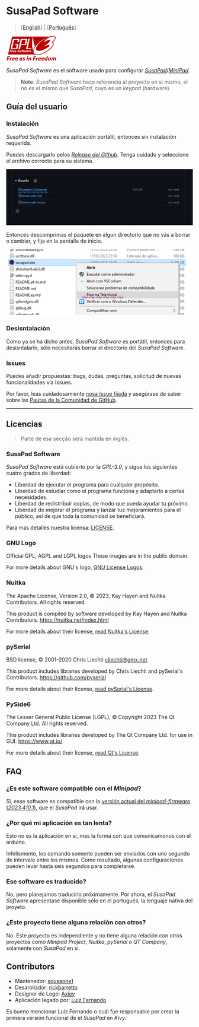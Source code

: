

# SusaPad Software

> [[English](./README.md)] | [[Português](./README.pt-br.md)]

![gpl-3.0](./susapad/media/gplv3-with-text-136x68.png)

*SusaPad Software* es el software usado para configurar [*SusaPad*][susapad]/[*MiniPad*][minipad].

> **Note**: *SusaPad Software* hace referencia al proyecto en si mismo,
> el no es el mismo que *SusaPad*, cuyo es un *keypad* (hardware).

[susapad]: https://github.com/susapad/susapad
[minipad]: https://github.com/minipadKB

## Guía del usuario

### Instalación

*SusaPad Software* es una aplicación portátil, entonces sin instalación requerida.

Puedes descargarlo pelos [*Release del Github*][releases].
Tenga cuidado y seleccione el archivo correcto para su sistema.

![releases](./susapad/media/releases.png)

Entonces descomprimas el paquete en algun directorio que no vás a borrar o cambiar,
y fija en la pantalla de inicio.

![pin susapad](./susapad/media/pin-susapad-software.png)


[releases]: https://github.com/susapad/software/releases

### Desisntalación

Como ya se ha dicho antes, *SusaPad Software* es portátil,
entonces para desisntalarlo,
sólo necesitarás borrar el directorio del *SusaPad Software*.

### Issues

Puedes añadir propuestas: bugs, dudas, preguntas,
solicitud de nuevas funcionalidades via Issues.

Por favor, leas cuidadosamiente [nosa Issue fijada][issue-1]
y asegúrase de saber sobre las
[Pautas de la Comunidad de GitHub][gh-rules].

[issue-1]: https://github.com/susapad/software/issues/1
[gh-rules]: https://docs.github.com/es/site-policy/github-terms/github-community-guidelines#maintaining-a-strong-community

---


## Licencias

> Parte de esa secção será mantida en inglés.

### SusaPad Software

*SusaPad Software* está cubierto por la *GPL-3.0*, y sigue los siguientes
cuatro grados de liberdad:

- Liberdad de ejecutar el programa para cualquier propósito.
- Liberdad de estudiar como el programa funciona y adaptarlo a certas necesidades.
- Liberdad de redistribuir copias, de modo que pueda ayudar tu próximo.
- Liberdad de mejorar el programa y lanzar tus mejoramientos para el público,
    así de que toda la comunidad se beneficiará.

Para mas detalles nuestra licensa: [LICENSE](./LICENSE).

### GNU Logo

Official GPL, AGPL and LGPL logos
These images are in the public domain.

For more details about GNU's logo, [GNU License Logos][gnu-logos].

### Nuitka

The Apache License, Version 2.0,
© 2023, Kay Hayen and Nuitka Contributors. All rights reserved.

This product is compiled by software developed
by Kay Hayen and Nuitka Contributors.
https://nuitka.net/index.html

For more details about their license, [read Nuitka's License][nuitka-license].

### pySerial

BSD license,
© 2001-2020 Chris Liechti <cliechti@gmx.net>

This product includes libraries developed
by Chris Liechti and pySerial's Contributors.
https://github.com/pyserial

For more details about their license, [read pySerial's License][pyserial-license].

### PySide6

The Lesser General Public License (LGPL),
© Copyright 2023 The Qt Company Ltd. All rights reserved.

This product includes libraries developed by The Qt Company Ltd.
for use in GUI.
https://www.qt.io/

For more details about their license, [read Qt's License][qt-license].

[gnu-logos]: https://www.gnu.org/graphics/license-logos.html
[nuitka-license]: https://www.apache.org/licenses/LICENSE-2.0
[pyserial-license]: https://github.com/pyserial/pyserial/blob/master/LICENSE.txt
[qt-license]: https://www.qt.io/licensing/


## FAQ

### ¿Es este software compatíble con el *Minipad*?

Si, esse software es compatible con la [versión actual del *minipad-firmware*
 (*2023.410.1*)][minipad-release], que el *SusaPad* irá usar.

### ¿Por qué mi aplicación es tan lenta?

Esto no es la aplicación en si,
mas la forma con que comunicamonos con el arduino.

Infelismente, los comando somente pueden ser enviados con
uno segundo de intervalo entre los mismos.
Como resultado, algunas configuraciones pueden
levar hasta seis segundos para completarse.

### Ese software es traducido?

No, pero planejamos traducirlo próximamente.
Por ahora, el *SusaPad Software* apresentase
disponible sólo en el portugués,
la lenguaje nativa del proyeto.


### ¿Este proyecto tiene alguna relación con otros?

No. Este proyecto es independiente
y no tiene alguna relación con otros proyectos
como *Minipad Project*, *Nuitka*, *pySerial* o *QT Company*,
solamente con *SusaPad* en si.


[minipad-release]: https://github.com/minipadKB/minipad-firmware/releases/tag/2023.410.1


## Contributors

- Mantenedor: [sousaone1][sousa]
- Desarollador: [rickbarretto][rick]
- Designer de Logo: [Axiey][logo]
- Aplicación legado por: [Luiz Fernando][batatinho]

Es bueno mencionar Luiz Fernando o cuál fue responsable por crear
la primera versión funcional de el *SusaPad* en *Kivy*.


[sousa]: https://github.com/sousaone1
[rick]: https://github.com/RickBarretto
[logo]: https://osu.ppy.sh/users/11711340
[batatinho]: https://github.com/batatinhoProGamer
